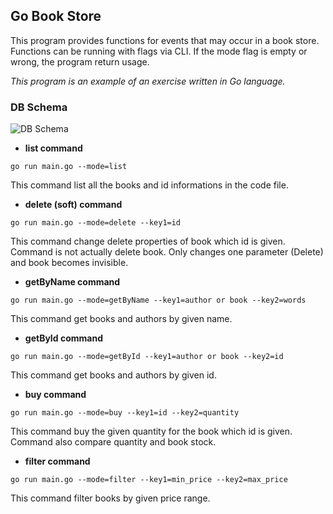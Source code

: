 ## Go Book Store

This program provides functions for events that may occur in a book store.
Functions can be running with flags via CLI.
If the mode flag is empty or wrong, the program return usage.

*This program is an example of an exercise written in Go language.*

### DB Schema

![DB Schema](https://cdn.discordapp.com/attachments/561819205742362627/957000910666616863/unknown.png)

 - **list command**
```
go run main.go --mode=list
```
This command list all the books and id informations in the code file.

 - **delete (soft) command**
```
go run main.go --mode=delete --key1=id
```
This command change delete properties of book which id is given. Command is not actually delete book. Only changes one parameter (Delete) and book becomes invisible.

 - **getByName command**
```
go run main.go --mode=getByName --key1=author or book --key2=words
```
This command get books and authors by given name.

 - **getById command**
```
go run main.go --mode=getById --key1=author or book --key2=id
```
This command get books and authors by given id.

 - **buy command**
```
go run main.go --mode=buy --key1=id --key2=quantity
```
This command buy the given quantity for the book which id is given. Command also compare quantity and book stock.

- **filter command**
```
go run main.go --mode=filter --key1=min_price --key2=max_price
```
This command filter books by given price range.
